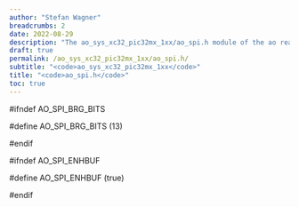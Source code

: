 ```yaml
---
author: "Stefan Wagner"
breadcrumbs: 2
date: 2022-08-29
description: "The ao_sys_xc32_pic32mx_1xx/ao_spi.h module of the ao real-time operating system."
draft: true
permalink: /ao_sys_xc32_pic32mx_1xx/ao_spi.h/ 
subtitle: "<code>ao_sys_xc32_pic32mx_1xx</code>"
title: "<code>ao_spi.h</code>"
toc: true
---
```


#ifndef AO_SPI_BRG_BITS

#define AO_SPI_BRG_BITS     (13)

#endif

#ifndef AO_SPI_ENHBUF

#define AO_SPI_ENHBUF       (true)

#endif

